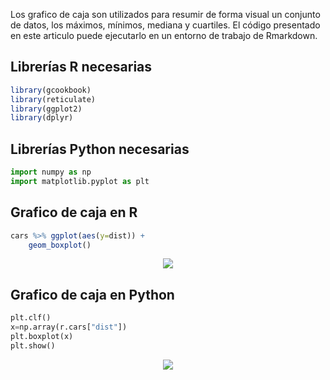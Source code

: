 Los grafico de caja son utilizados para resumir de forma visual un conjunto de datos, los máximos, mínimos, mediana y cuartiles.
El código presentado en este articulo puede ejecutarlo en un entorno de trabajo de Rmarkdown.

## Librerías R necesarias

```r
library(gcookbook)
library(reticulate)
library(ggplot2)
library(dplyr)
```

## Librerías Python necesarias

```python
import numpy as np
import matplotlib.pyplot as plt
```

## Grafico de caja en R

```r
cars %>% ggplot(aes(y=dist)) +
    geom_boxplot()
```

<div align="center">
<img src="https://drive.google.com/uc?id=1xtg94cFKyg7wIQc0iVq26e99pdtvcVr4"/>
</div>

## Grafico de caja en Python

```python
plt.clf()
x=np.array(r.cars["dist"])
plt.boxplot(x)
plt.show()
```

<div align="center">
<img src="https://drive.google.com/uc?id=17HW5oalpnmYOPEKVuXm_30jfStQOI7W0"/>
</div>
